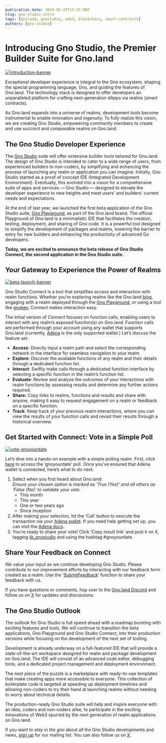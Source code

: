 ```yaml
---
publication_date: 2024-05-27T13:37:00Z
slug: gno-studio-intro
tags: [gnoland, gnostudio, web3, blockchain, smart-contracts]
authors: [gno-studio]
---
```


# Introducing Gno Studio, the Premier Builder Suite for Gno.land

[![introduction-banner](https://gnolang.github.io/blog/gno-studio-intro/src/thumbs/introducing-gnostudio.png)](https://gnolang.github.io/blog/gno-studio-intro/src/introducing-gnostudio.png)

Exceptional developer experience is integral to the Gno ecosystem, shaping the 
special programming language, Gno, and guiding the features of Gno.land. The
technology stack is designed to offer developers an unparalleled platform for 
crafting next-generation dApps via realms (smart contracts).

As Gno.land expands into a universe of realms, development tools become 
instrumental to enable innovation and ingenuity. To fully realize this vision,
we are creating Gno Studio, empowering community members to create and use 
succinct and composable realms on Gno.land.

## The Gno Studio Developer Experience

The [Gno Studio](https://gno.studio/) suite will offer extensive builder tools tailored 
for Gno.land. The design of Gno Studio is intended to cater to a wide range of 
users, from experienced builders to non-coders, by simplifying and enhancing the 
process of launching any realm or application you can imagine. Initially, Gno 
Studio started as a proof of concept IDE (Integrated Development Environment). 
Eventually, this evolved into a vision for a comprehensive suite of apps and 
services — Gno Studio — designed to elevate the developer experience to new 
heights and meet users’ and builders’ current needs and expectations.

At the end of last year, we launched the first beta application of the Gno 
Studio suite, [Gno Playground](https://play.gno.land/), as part of the Gno.land brand. The 
official Playground of Gno.land is a minimalistic IDE that facilitates the 
creation, testing, deployment, and sharing of Gno code. It is a powerful tool 
designed to simplify the development of packages and realms, lowering the barrier
to entry for new builders and enhancing the productivity of advanced Go developers.

**Today, we are excited to announce the beta release of Gno Studio Connect, the 
second application in the Gno Studio suite.**

## Your Gateway to Experience the Power of Realms

[![beta-launch-banner](https://gnolang.github.io/blog/gno-studio-intro/src/thumbs/beta-launch.png)](https://gnolang.github.io/blog/gno-studio-intro/src/beta-launch.png)

Gno Studio Connect is a tool that simplifies access and interaction with realm 
functions. Whether you’re exploring realms like the Gno.land [blog](https://gno.land/r/gnoland/blog), 
engaging with a realm deployed through the [Gno Playground](https://play.gno.land/), or using a 
tool like [gnokey](https://docs.gno.land/gno-tooling/cli/gno-tooling-gnokey/), Connect makes interaction easy.

The initial version of Connect focuses on function calls, enabling users to 
interact with any realm’s exposed function(s) on Gno.land. Function calls are 
performed through your account using any wallet that supports Gno.land 
(currently, [Adena](https://www.adena.app/) is the only supported wallet.) Let’s discuss the
feature set:

- **Access**: Directly input a realm path and select the corresponding network 
in the interface for seamless navigation to your realm.
- **Explore**: Discover the available functions of any realm and their details 
through a dedicated function list.
- **Interact**: Swiftly make calls through a dedicated function interface by 
selecting a specific function in the realm’s function list.
- **Evaluate**: Review and analyze the outcomes of your interactions with realm
functions by assessing results and determine any further actions required.
- **Share:** Copy links to realms, functions and results and share with 
anyone, making it easy to request engagement on a realm or feedback on a specific function.
- **Track**: Keep track of your previous realm interactions, where you can view 
the results of your function calls and revisit their results through a historical overview.

## Get Started with Connect: Vote in a Simple Poll

[![vote-gnoyourdate](https://gnolang.github.io/blog/gno-studio-intro/src/thumbs/vote-gnoyourdate.png)](https://gnolang.github.io/blog/gno-studio-intro/src/vote-gnoyourdate.png)

Let’s dive into a hands-on example with a simple polling realm. First, click 
[here](https://gno.studio/connect/view/gno.land/r/gnostudio/gnoyourdate?network=test3#Vote) to access the ‘gnoyourdate’ poll. Once you’ve ensured that Adena 
wallet is connected, here’s what to do next:  

1. Select when you first heard about Gno.land:  
   _Ensure your chosen option is marked as 'True (Yes)' and all others as 'False (No)' to validate your vote._
   - This month  
   - This year  
   - One or two years ago  
   - Since inception
2. After making your selection, hit the ‘Call’ button to execute the transaction
via your [Adena wallet](https://www.adena.app/). If you need help getting set up,
you can visit the [Adena docs](https://docs.adena.app/user-guide/sign-in).  
3. You’re ready to share your vote! Click ‘Copy result link’ and post it on X,
tagging [@_gnostudio](https://twitter.com/_gnostudio) and using the hashtag #gnoyourdate.  

## Share Your Feedback on Connect

We value your input as we continue developing Gno Studio. Please contribute to
our improvement efforts by interacting with our feedback form created as a realm.
Use the ‘[SubmitFeedback](https://gno.studio/connect/view/gno.land/r/gnostudio/feedback_v1?network=test3&tab=functions#SubmitFeedback)’ function to share your feedback with us.

If you have questions or comments, hop over to the [Gno.land Discord](https://discord.gg/FpKNhW5GK6) and 
follow us on [X](https://twitter.com/_gnostudio) for updates and discussions.

## The Gno Studio Outlook

The outlook for Gno Studio is full speed ahead with a roadmap bursting with 
exciting features and tools. We will continue to transition the beta applications,
Gno Playground and Gno Studio Connect, into their production versions while 
focusing on the development of the next set of tooling.

Development is already underway on a full-featured IDE that will provide a 
state-of-the-art workspace designed for realm and package development on Gno.land.
The IDE will consist of an advanced code editor, debugging tools, and a dedicated 
project management and deployment environment.

The next piece of the puzzle is a marketplace with ready-to-use templates that 
make creating apps more accessible to everyone. This collection of boilerplate 
code is targeted at speeding up deployment timelines and allowing non-coders to 
try their hand at launching realms without needing to worry about technical 
details.

The production-ready Gno Studio suite will help and inspire everyone with an idea,
coders and non-coders alike, to participate in the exciting innovations of Web3 
spurred by the next generation of realm applications on Gno.land.

If you want to *stay in the gno* about all the Gno Studio developments and news,
[sign up](https://gno.studio/) for our mailing list. You can also follow us on [X](https://twitter.com/_gnostudio).
